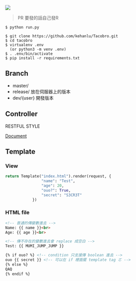 ![](https://img.shields.io/badge/python-3.6-blue.svg)

> PR 要發的話自己發R

```shell=
$ python run.py
```

```shell=
$ git clone https://github.com/kehanlu/Tacobro.git
$ cd tacobro
$ virtualenv .env
  (or python3 -m venv .env)
$ . .env/bin/activate
$ pip install -r requirements.txt
```

## Branch

- master/ 
- release/ 放在伺服器上的版本
- dev/{user} 開發版本

## Controller

RESTFUL STYLE

[Document](https://github.com/kehanlu/Tacobro/wiki/Controller)

## Template

### View
```python
return Template("index.html").render(request, {
                "name": "Test",
                "age": 20,
                "ouo?": True,
                "secret": "S3CR3T"
            })
```

### HTML file
```html
<!-- 普通的傳變數進去 -->
Name: {{ name }}<br>
Age: {{ age }}<br>

<!-- 傳不存在的變數進去會 replace 成空白 -->
Test: {{ MUMI_JUMP_JUMP }}

{% if ouo? %} <!-- condition 只支援傳 boolean 進去 -->
ouo {{ secret }} <!-- 可以在 if 裡面擺 template tag ㄛ -->
{% else %}
QAQ
{% endif %}
```
